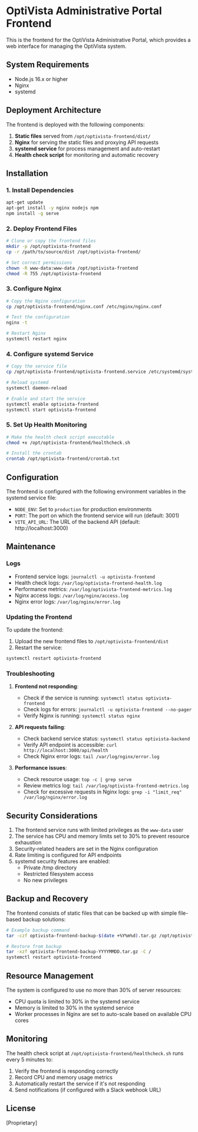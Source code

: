 # OptiVista Administrative Portal Frontend

This is the frontend for the OptiVista Administrative Portal, which provides a web interface for managing the OptiVista system.

## System Requirements

- Node.js 16.x or higher
- Nginx
- systemd

## Deployment Architecture

The frontend is deployed with the following components:

1. **Static files** served from `/opt/optivista-frontend/dist/`
2. **Nginx** for serving the static files and proxying API requests
3. **systemd service** for process management and auto-restart
4. **Health check script** for monitoring and automatic recovery

## Installation

### 1. Install Dependencies

```bash
apt-get update
apt-get install -y nginx nodejs npm
npm install -g serve
```

### 2. Deploy Frontend Files

```bash
# Clone or copy the frontend files
mkdir -p /opt/optivista-frontend
cp -r /path/to/source/dist /opt/optivista-frontend/

# Set correct permissions
chown -R www-data:www-data /opt/optivista-frontend
chmod -R 755 /opt/optivista-frontend
```

### 3. Configure Nginx

```bash
# Copy the Nginx configuration
cp /opt/optivista-frontend/nginx.conf /etc/nginx/nginx.conf

# Test the configuration
nginx -t

# Restart Nginx
systemctl restart nginx
```

### 4. Configure systemd Service

```bash
# Copy the service file
cp /opt/optivista-frontend/optivista-frontend.service /etc/systemd/system/

# Reload systemd
systemctl daemon-reload

# Enable and start the service
systemctl enable optivista-frontend
systemctl start optivista-frontend
```

### 5. Set Up Health Monitoring

```bash
# Make the health check script executable
chmod +x /opt/optivista-frontend/healthcheck.sh

# Install the crontab
crontab /opt/optivista-frontend/crontab.txt
```

## Configuration

The frontend is configured with the following environment variables in the systemd service file:

- `NODE_ENV`: Set to `production` for production environments
- `PORT`: The port on which the frontend service will run (default: 3001)
- `VITE_API_URL`: The URL of the backend API (default: http://localhost:3000)

## Maintenance

### Logs

- Frontend service logs: `journalctl -u optivista-frontend`
- Health check logs: `/var/log/optivista-frontend-health.log`
- Performance metrics: `/var/log/optivista-frontend-metrics.log`
- Nginx access logs: `/var/log/nginx/access.log`
- Nginx error logs: `/var/log/nginx/error.log`

### Updating the Frontend

To update the frontend:

1. Upload the new frontend files to `/opt/optivista-frontend/dist`
2. Restart the service:

```bash
systemctl restart optivista-frontend
```

### Troubleshooting

1. **Frontend not responding**:
   - Check if the service is running: `systemctl status optivista-frontend`
   - Check logs for errors: `journalctl -u optivista-frontend --no-pager`
   - Verify Nginx is running: `systemctl status nginx`

2. **API requests failing**:
   - Check backend service status: `systemctl status optivista-backend`
   - Verify API endpoint is accessible: `curl http://localhost:3000/api/health`
   - Check Nginx error logs: `tail /var/log/nginx/error.log`

3. **Performance issues**:
   - Check resource usage: `top -c | grep serve`
   - Review metrics log: `tail /var/log/optivista-frontend-metrics.log`
   - Check for excessive requests in Nginx logs: `grep -i "limit_req" /var/log/nginx/error.log`

## Security Considerations

1. The frontend service runs with limited privileges as the `www-data` user
2. The service has CPU and memory limits set to 30% to prevent resource exhaustion
3. Security-related headers are set in the Nginx configuration
4. Rate limiting is configured for API endpoints
5. systemd security features are enabled:
   - Private /tmp directory
   - Restricted filesystem access
   - No new privileges

## Backup and Recovery

The frontend consists of static files that can be backed up with simple file-based backup solutions:

```bash
# Example backup command
tar -czf optivista-frontend-backup-$(date +%Y%m%d).tar.gz /opt/optivista-frontend

# Restore from backup
tar -xzf optivista-frontend-backup-YYYYMMDD.tar.gz -C /
systemctl restart optivista-frontend
```

## Resource Management

The system is configured to use no more than 30% of server resources:

- CPU quota is limited to 30% in the systemd service
- Memory is limited to 30% in the systemd service
- Worker processes in Nginx are set to auto-scale based on available CPU cores

## Monitoring

The health check script at `/opt/optivista-frontend/healthcheck.sh` runs every 5 minutes to:

1. Verify the frontend is responding correctly
2. Record CPU and memory usage metrics
3. Automatically restart the service if it's not responding
4. Send notifications (if configured with a Slack webhook URL)

## License

[Proprietary] 